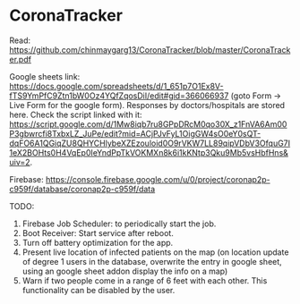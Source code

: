 # CoronaTracker
Read: https://github.com/chinmaygarg13/CoronaTracker/blob/master/CoronaTracker.pdf  

Google sheets link: https://docs.google.com/spreadsheets/d/1_651p7O1Ex8V-fTS9YmPfC9Ztn1bW0Oz4YQfZqosDiI/edit#gid=366066937 (goto Form -> Live Form for the google form). Responses by doctors/hospitals are stored here. Check the script linked with it: https://script.google.com/d/1Mw8iqb7ru8GPpDRcM0qo30X_z1FnVA6Am00P3gbwrcfi8TxbxLZ_JuPe/edit?mid=ACjPJvFyL1OigGW4sO0eY0sQT-dqFO6A1QGiqZU8QHYCHlybeXZEzouloid0O9rVKW7LL89qipVDbV3OfquG7I1eX2BOHts0H4VqEp0IeYndPpTkVOKMXn8k6i1kKNtp3Qku9Mb5vsHbfHns&uiv=2.

Firebase: https://console.firebase.google.com/u/0/project/coronap2p-c959f/database/coronap2p-c959f/data


TODO:  
1. Firebase Job Scheduler: to periodically start the job.
2. Boot Receiver: Start service after reboot.
3. Turn off battery optimization for the app.
4. Present live location of infected patients on the map (on location update of degree 1 users in the database, overwrite the entry in google sheet, using an google sheet addon display the info on a map)
5. Warn if two people come in a range of 6 feet with each other. This functionality can be disabled by the user.
